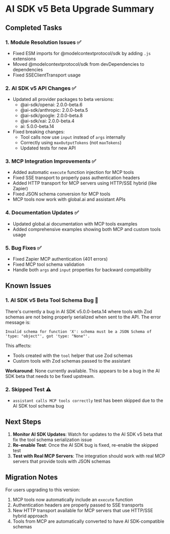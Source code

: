 # AI SDK v5 Beta Upgrade Summary

## Completed Tasks

### 1. Module Resolution Issues ✅
- Fixed ESM imports for @modelcontextprotocol/sdk by adding `.js` extensions
- Moved @modelcontextprotocol/sdk from devDependencies to dependencies
- Fixed SSEClientTransport usage

### 2. AI SDK v5 API Changes ✅
- Updated all provider packages to beta versions:
  - @ai-sdk/openai: 2.0.0-beta.6
  - @ai-sdk/anthropic: 2.0.0-beta.5
  - @ai-sdk/google: 2.0.0-beta.8
  - @ai-sdk/xai: 2.0.0-beta.4
  - ai: 5.0.0-beta.14
- Fixed breaking changes:
  - Tool calls now use `input` instead of `args` internally
  - Correctly using `maxOutputTokens` (not `maxTokens`)
  - Updated tests for new API

### 3. MCP Integration Improvements ✅
- Added automatic `execute` function injection for MCP tools
- Fixed SSE transport to properly pass authentication headers
- Added HTTP transport for MCP servers using HTTP/SSE hybrid (like Zapier)
- Fixed JSON schema conversion for MCP tools
- MCP tools now work with global.ai and assistant APIs

### 4. Documentation Updates ✅
- Updated global.ai documentation with MCP tools examples
- Added comprehensive examples showing both MCP and custom tools usage

### 5. Bug Fixes ✅
- Fixed Zapier MCP authentication (401 errors)
- Fixed MCP tool schema validation
- Handle both `args` and `input` properties for backward compatibility

## Known Issues

### 1. AI SDK v5 Beta Tool Schema Bug 🐛
There's currently a bug in AI SDK v5.0.0-beta.14 where tools with Zod schemas are not being properly serialized when sent to the API. The error message is:
```
Invalid schema for function 'X': schema must be a JSON Schema of 'type: "object"', got 'type: "None"'.
```

This affects:
- Tools created with the `tool` helper that use Zod schemas
- Custom tools with Zod schemas passed to the assistant

**Workaround**: None currently available. This appears to be a bug in the AI SDK beta that needs to be fixed upstream.

### 2. Skipped Test ⚠️
- `assistant calls MCP tools correctly` test has been skipped due to the AI SDK tool schema bug

## Next Steps

1. **Monitor AI SDK Updates**: Watch for updates to the AI SDK v5 beta that fix the tool schema serialization issue
2. **Re-enable Test**: Once the AI SDK bug is fixed, re-enable the skipped test
3. **Test with Real MCP Servers**: The integration should work with real MCP servers that provide tools with JSON schemas

## Migration Notes

For users upgrading to this version:
1. MCP tools now automatically include an `execute` function
2. Authentication headers are properly passed to SSE transports
3. New HTTP transport available for MCP servers that use HTTP/SSE hybrid approach
4. Tools from MCP are automatically converted to have AI SDK-compatible schemas